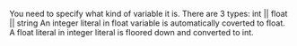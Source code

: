 You need to specify what kind of variable it is. 
There are 3 types: int || float || string
An integer literal in float variable is automatically coverted to float.
A float literal in integer literal is floored down and converted to int.
